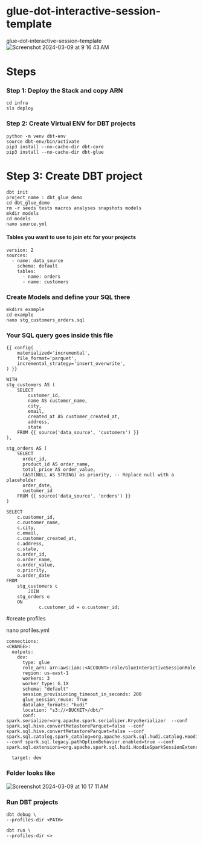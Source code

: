 # glue-dot-interactive-session-template
glue-dot-interactive-session-template
![Screenshot 2024-03-09 at 9 16 43 AM](https://github.com/soumilshah1995/glue-dot-interactive-session-template/assets/39345855/be7b23c3-db67-494d-82c7-8112a0cae9e0)


# Steps


### Step 1: Deploy the Stack and copy ARN
```
cd infra
sls deploy
```

### Step 2: Create Virtual ENV for DBT projects
```
python -m venv dbt-env
source dbt-env/bin/activate
pip3 install --no-cache-dir dbt-core
pip3 install --no-cache-dir dbt-glue
```

# Step 3: Create DBT project
```
dbt init
project_name : dbt_glue_demo
cd dbt_glue_demo
rm -r seeds tests macros analyses snapshots models
mkdir models
cd models
nano source.yml
```

#### Tables you want to use to join etc for your projects 
```
version: 2
sources:
  - name: data_source
    schema: default
    tables:
      - name: orders
      - name: customers
```

### Create Models and define your SQL there
```
mkdirs example
cd example
nano stg_customers_orders.sql
```


### Your SQL query goes inside this file 

```
{{ config(
    materialized='incremental',
    file_format='parquet',
    incremental_strategy='insert_overwrite',
) }}

WITH
stg_customers AS (
    SELECT
        customer_id,
        name AS customer_name,
        city,
        email,
        created_at AS customer_created_at,
        address,
        state
    FROM {{ source('data_source', 'customers') }}
),

stg_orders AS (
    SELECT
      order_id,
      product_id AS order_name,
      total_price AS order_value,
      CAST(NULL AS STRING) as priority, -- Replace null with a placeholder
      order_date,
      customer_id
    FROM {{ source('data_source', 'orders') }}
)

SELECT
    c.customer_id,
    c.customer_name,
    c.city,
    c.email,
    c.customer_created_at,
    c.address,
    c.state,
    o.order_id,
    o.order_name,
    o.order_value,
    o.priority,
    o.order_date
FROM
    stg_customers c
        JOIN
    stg_orders o
    ON
            c.customer_id = o.customer_id;

```

#create profiles

nano profiles.yml

```
connections:
<CHANGE>:
  outputs:
    dev:
      type: glue
      role_arn: arn:aws:iam::<ACCOUNT>:role/GlueInteractiveSessionRole
      region: us-east-1
      workers: 3
      worker_type: G.1X
      schema: "default"
      session_provisioning_timeout_in_seconds: 200
      glue_session_reuse: True
      datalake_formats: "hudi"
      location: "s3://<BUCKET>/dbt/"
      conf: spark.serializer=org.apache.spark.serializer.KryoSerializer  --conf spark.sql.hive.convertMetastoreParquet=false --conf spark.sql.hive.convertMetastoreParquet=false --conf spark.sql.catalog.spark_catalog=org.apache.spark.sql.hudi.catalog.HoodieCatalog --conf spark.sql.legacy.pathOptionBehavior.enabled=true --conf spark.sql.extensions=org.apache.spark.sql.hudi.HoodieSparkSessionExtension

  target: dev
```

### Folder looks like 

![Screenshot 2024-03-09 at 10 17 11 AM](https://github.com/soumilshah1995/glue-dot-interactive-session-template/assets/39345855/fcd89d3c-6bb7-49d5-88c3-93960cf84d05)


### Run DBT projects
```
dbt debug \
--profiles-dir <PATH>

dbt run \
--profiles-dir <>
```
